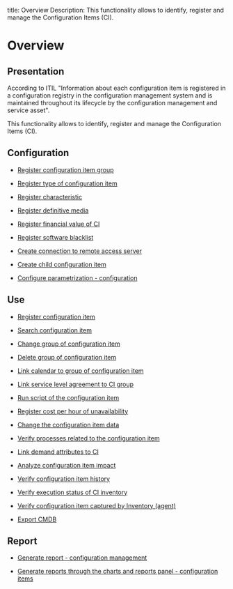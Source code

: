 title: Overview
Description: This functionality allows to identify, register and manage the Configuration Items (CI).
# Overview

Presentation
----------------

According to ITIL "Information about each configuration item is registered in a
configuration registry in the configuration management system and is maintained
throughout its lifecycle by the configuration management and service asset".

This functionality allows to identify, register and manage the Configuration
Items (CI).

Configuration
-----------------

- [Register configuration item group](/en-us/citsmart-platform-9/processes/configuration/configuration/register-configuration-item-group.html)

- [Register type of configuration item](/en-us/citsmart-platform-9/processes/configuration/configuration/register-type-ic.html)

- [Register characteristic](/en-us/citsmart-platform-9/processes/configuration/configuration/register-characteristics.html)

- [Register definitive media](/en-us/citsmart-platform-9/processes/configuration/configuration/register-definitive-media.html)

- [Register financial value of CI](/en-us/citsmart-platform-9/processes/configuration/configuration/register-financial-value-ic.html)

- [Register software blacklist](/en-us/citsmart-platform-9/processes/configuration/configuration/register-software-blacklist.html)

- [Create connection to remote access server](/en-us/citsmart-platform-9/processes/configuration/configuration/configure-remote-access.html)

- [Create child configuration item](/en-us/citsmart-platform-9/processes/configuration/configuration/create-configuration-item-related-ic.html)

- [Configure parametrization - configuration](/en-us/citsmart-platform-9/platform-administration/parameters-list/configure-parametrization-configuration.html)
 
Use
-------

- [Register configuration item](/en-us/citsmart-platform-9/processes/configuration/use/register-CI.html)

- [Search configuration item](/en-us/citsmart-platform-9/processes/configuration/use/search-CI.html)

- [Change group of configuration item](/en-us/citsmart-platform-9/processes/configuration/use/change-group-configuration-item.html)

- [Delete group of configuration item](/en-us/citsmart-platform-9/processes/configuration/use/delete-group-of-IC.html)

- [Link calendar to group of configuration item](/en-us/citsmart-platform-9/processes/configuration/use/link-calendar-to-group-of-IC.html)

- [Link service level agreement to CI group](/en-us/citsmart-platform-9/processes/configuration/use/link-SLA-to-CI-group.html)

- [Run script of the configuration item](/en-us/citsmart-platform-9/processes/configuration/use/run-script-of-CI.html)

- [Register cost per hour of unavailability](/en-us/citsmart-platform-9/processes/configuration/use/cost-per-hour-unavailability.html)

- [Change the configuration item data](/en-us/citsmart-platform-9/processes/configuration/use/change-IC-item-data.html)

- [Verify processes related to the configuration item](/en-us/citsmart-platform-9/processes/configuration/use/CI-processes-related.html)

- [Link demand attributes to CI](/en-us/citsmart-platform-9/processes/configuration/use/link-demand-attributes-to-CI.html)

- [Analyze configuration item impact](/en-us/citsmart-platform-9/processes/configuration/use/configuration-item-impact.html)

- [Verify configuration item history](/en-us/citsmart-platform-9/processes/configuration/use/CI-history.html)

- [Verify execution status of CI inventory](/en-us/citsmart-platform-9/processes/configuration/use/verify-status-inventory.html)

- [Verify configuration item captured by Inventory (agent)](/en-us/citsmart-platform-9/processes/configuration/use/CI-captured-by-inventory.html)

- [Export CMDB](/en-us/citsmart-platform-9/processes/configuration/use/export-CMDB.html)

Report
----------

- [Generate report - configuration management](/en-us/citsmart-platform-9/processes/configuration/use/generate-report-configuration-management.html)

- [Generate reports through the charts and reports panel - configuration items](/en-us/citsmart-platform-9/processes/configuration/use/generate-reports-charts-panel-ic.html)

<!-- !!! tip "About"

    <b>Product/Version:</b> CITSmart | 9.00 &nbsp;&nbsp;
    <b>Updated:</b>01/14/2019 – Larissa Lourenço


